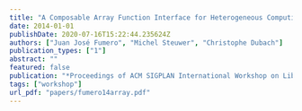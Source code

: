 ```yaml
---
title: "A Composable Array Function Interface for Heterogeneous Computing in Java"
date: 2014-01-01
publishDate: 2020-07-16T15:22:44.235624Z
authors: ["Juan José Fumero", "Michel Steuwer", "Christophe Dubach"]
publication_types: ["1"]
abstract: ""
featured: false
publication: "*Proceedings of ACM SIGPLAN International Workshop on Libraries, Languages, and Compilers for Array Programming (<span style=\"font-weight:bold\"><span style=\"font-weight:bold;color:black\">ARRAY</span></span>)*"
tags: ["workshop"]
url_pdf: "papers/fumero14array.pdf"
---
```


